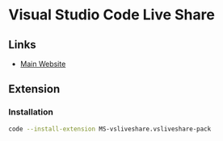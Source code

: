 # Visual Studio Code Live Share

<!--
https://code.visualstudio.com/learn/collaboration/live-share
-->

## Links

- [Main Website](https://visualstudio.microsoft.com/services/live-share/)

## Extension

### Installation

```sh
code --install-extension MS-vsliveshare.vsliveshare-pack
```
